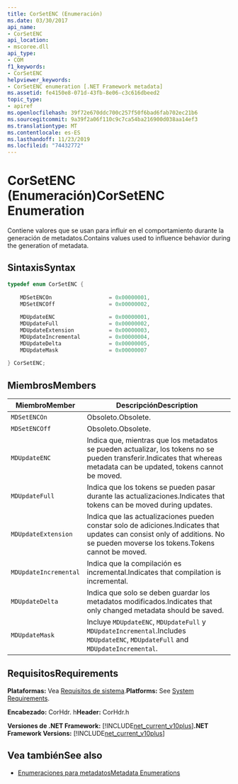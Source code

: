 ```yaml
---
title: CorSetENC (Enumeración)
ms.date: 03/30/2017
api_name:
- CorSetENC
api_location:
- mscoree.dll
api_type:
- COM
f1_keywords:
- CorSetENC
helpviewer_keywords:
- CorSetENC enumeration [.NET Framework metadata]
ms.assetid: fe4150e8-071d-43fb-8e06-c3c616dbeed2
topic_type:
- apiref
ms.openlocfilehash: 39f72e670ddc700c257f50f6bad6fab702ec21b6
ms.sourcegitcommit: 9a39f2a06f110c9c7ca54ba216900d038aa14ef3
ms.translationtype: MT
ms.contentlocale: es-ES
ms.lasthandoff: 11/23/2019
ms.locfileid: "74432772"
---
```

# <a name="corsetenc-enumeration"></a><span data-ttu-id="d9e5f-102">CorSetENC (Enumeración)</span><span class="sxs-lookup"><span data-stu-id="d9e5f-102">CorSetENC Enumeration</span></span>
<span data-ttu-id="d9e5f-103">Contiene valores que se usan para influir en el comportamiento durante la generación de metadatos.</span><span class="sxs-lookup"><span data-stu-id="d9e5f-103">Contains values used to influence behavior during the generation of metadata.</span></span>  
  
## <a name="syntax"></a><span data-ttu-id="d9e5f-104">Sintaxis</span><span class="sxs-lookup"><span data-stu-id="d9e5f-104">Syntax</span></span>  
  
```cpp  
typedef enum CorSetENC {  
  
    MDSetENCOn                  = 0x00000001,  
    MDSetENCOff                 = 0x00000002,  
  
    MDUpdateENC                 = 0x00000001,  
    MDUpdateFull                = 0x00000002,  
    MDUpdateExtension           = 0x00000003,  
    MDUpdateIncremental         = 0x00000004,  
    MDUpdateDelta               = 0x00000005,  
    MDUpdateMask                = 0x00000007  
  
} CorSetENC;  
```  
  
## <a name="members"></a><span data-ttu-id="d9e5f-105">Miembros</span><span class="sxs-lookup"><span data-stu-id="d9e5f-105">Members</span></span>  
  
|<span data-ttu-id="d9e5f-106">Miembro</span><span class="sxs-lookup"><span data-stu-id="d9e5f-106">Member</span></span>|<span data-ttu-id="d9e5f-107">Descripción</span><span class="sxs-lookup"><span data-stu-id="d9e5f-107">Description</span></span>|  
|------------|-----------------|  
|`MDSetENCOn`|<span data-ttu-id="d9e5f-108">Obsoleto.</span><span class="sxs-lookup"><span data-stu-id="d9e5f-108">Obsolete.</span></span>|  
|`MDSetENCOff`|<span data-ttu-id="d9e5f-109">Obsoleto.</span><span class="sxs-lookup"><span data-stu-id="d9e5f-109">Obsolete.</span></span>|  
|`MDUpdateENC`|<span data-ttu-id="d9e5f-110">Indica que, mientras que los metadatos se pueden actualizar, los tokens no se pueden transferir.</span><span class="sxs-lookup"><span data-stu-id="d9e5f-110">Indicates that whereas metadata can be updated, tokens cannot be moved.</span></span>|  
|`MDUpdateFull`|<span data-ttu-id="d9e5f-111">Indica que los tokens se pueden pasar durante las actualizaciones.</span><span class="sxs-lookup"><span data-stu-id="d9e5f-111">Indicates that tokens can be moved during updates.</span></span>|  
|`MDUpdateExtension`|<span data-ttu-id="d9e5f-112">Indica que las actualizaciones pueden constar solo de adiciones.</span><span class="sxs-lookup"><span data-stu-id="d9e5f-112">Indicates that updates can consist only of additions.</span></span> <span data-ttu-id="d9e5f-113">No se pueden moverse los tokens.</span><span class="sxs-lookup"><span data-stu-id="d9e5f-113">Tokens cannot be moved.</span></span>|  
|`MDUpdateIncremental`|<span data-ttu-id="d9e5f-114">Indica que la compilación es incremental.</span><span class="sxs-lookup"><span data-stu-id="d9e5f-114">Indicates that compilation is incremental.</span></span>|  
|`MDUpdateDelta`|<span data-ttu-id="d9e5f-115">Indica que solo se deben guardar los metadatos modificados.</span><span class="sxs-lookup"><span data-stu-id="d9e5f-115">Indicates that only changed metadata should be saved.</span></span>|  
|`MDUpdateMask`|<span data-ttu-id="d9e5f-116">Incluye `MDUpdateENC`, `MDUpdateFull` y `MDUpdateIncremental`.</span><span class="sxs-lookup"><span data-stu-id="d9e5f-116">Includes `MDUpdateENC`, `MDUpdateFull` and `MDUpdateIncremental`.</span></span>|  
  
## <a name="requirements"></a><span data-ttu-id="d9e5f-117">Requisitos</span><span class="sxs-lookup"><span data-stu-id="d9e5f-117">Requirements</span></span>  
 <span data-ttu-id="d9e5f-118">**Plataformas:** Vea [Requisitos de sistema](../../../../docs/framework/get-started/system-requirements.md).</span><span class="sxs-lookup"><span data-stu-id="d9e5f-118">**Platforms:** See [System Requirements](../../../../docs/framework/get-started/system-requirements.md).</span></span>  
  
 <span data-ttu-id="d9e5f-119">**Encabezado:** CorHdr. h</span><span class="sxs-lookup"><span data-stu-id="d9e5f-119">**Header:** CorHdr.h</span></span>  
  
 <span data-ttu-id="d9e5f-120">**Versiones de .NET Framework:** [!INCLUDE[net_current_v10plus](../../../../includes/net-current-v10plus-md.md)]</span><span class="sxs-lookup"><span data-stu-id="d9e5f-120">**.NET Framework Versions:** [!INCLUDE[net_current_v10plus](../../../../includes/net-current-v10plus-md.md)]</span></span>  
  
## <a name="see-also"></a><span data-ttu-id="d9e5f-121">Vea también</span><span class="sxs-lookup"><span data-stu-id="d9e5f-121">See also</span></span>

- [<span data-ttu-id="d9e5f-122">Enumeraciones para metadatos</span><span class="sxs-lookup"><span data-stu-id="d9e5f-122">Metadata Enumerations</span></span>](../../../../docs/framework/unmanaged-api/metadata/metadata-enumerations.md)
